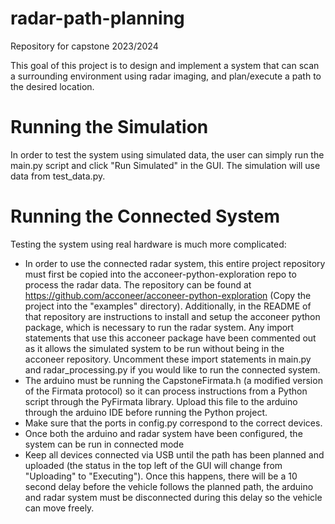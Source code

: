 # radar-path-planning

Repository for capstone 2023/2024

This goal of this project is to design and implement a system that can scan a surrounding environment using radar imaging, and plan/execute a path to the desired location.

# Running the Simulation

In order to test the system using simulated data, the user can simply run the main.py script and click "Run Simulated" in the GUI. The simulation will use data from test_data.py.

# Running the Connected System

Testing the system using real hardware is much more complicated:

- In order to use the connected radar system, this entire project repository must first be copied into the acconeer-python-exploration repo to process the radar data. The repository can be found at https://github.com/acconeer/acconeer-python-exploration (Copy the project into the "examples" directory).  Additionally, in the README of that repository are instructions to install and setup the acconeer python package, which is necessary to run the radar system. Any import statements that use this acconeer package have been commented out as it allows the simulated system to be run without being in the acconeer repository. Uncomment these import statements in main.py and radar_processing.py if you would like to run the connected system.
- The arduino must be running the CapstoneFirmata.h (a modified version of the Firmata protocol) so it can process instructions from a Python script through the PyFirmata library. Upload this file to the arduino through the arduino IDE before running the Python project.
- Make sure that the ports in config.py correspond to the correct devices.
- Once both the arduino and radar system have been configured, the system can be run in connected mode
- Keep all devices connected via USB until the path has been planned and uploaded (the status in the top left of the GUI will change from "Uploading" to "Executing"). Once this happens, there will be a 10 second delay before the vehicle follows the planned path, the arduino and radar system must be disconnected during this delay so the vehicle can move freely.
